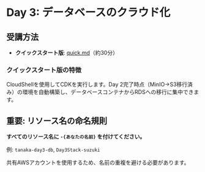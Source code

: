 # Day 3: データベースのクラウド化

## 受講方法

- **クイックスタート版**: [quick.md](./quick.md)（約30分）

### クイックスタート版の特徴

CloudShellを使用してCDKを実行します。Day 2完了時点（MinIO→S3移行済み）の環境を自動構築し、データベースコンテナからRDSへの移行に集中できます。

## 重要: リソース名の命名規則

**すべてのリソース名に `-{あなたの名前}` を付けてください。**

例: `tanaka-day3-db`, `Day3Stack-suzuki`

共有AWSアカウントを使用するため、名前の重複を避ける必要があります。
